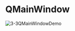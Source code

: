 # QMainWindow
![3-3QMainWindowDemo](https://user-images.githubusercontent.com/45032222/212460485-c0fddf8e-5d1c-42c7-8da9-8ceeab3a39d0.png)
